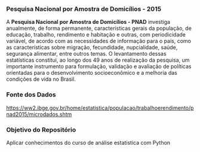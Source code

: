 ### Pesquisa Nacional por Amostra de Domicílios - 2015

A <b>Pesquisa Nacional por Amostra de Domicílios - PNAD</b> investiga anualmente, de forma permanente, características gerais da população, de educação, trabalho, rendimento e habitação e outras, com periodicidade variável, de acordo com as necessidades de informação para o país, como as características sobre migração, fecundidade, nupcialidade, saúde, segurança alimentar, entre outros temas. O levantamento dessas estatísticas constitui, ao longo dos 49 anos de realização da pesquisa, um importante instrumento para formulação, validação e avaliação de políticas orientadas para o desenvolvimento socioeconômico e a melhoria das condições de vida no Brasil.

### Fonte dos Dados

https://ww2.ibge.gov.br/home/estatistica/populacao/trabalhoerendimento/pnad2015/microdados.shtm

### Objetivo do Repositório

Aplicar conhecimentos do curso de análise estatistica com Python
